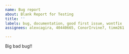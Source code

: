 ```yaml
---
name: Bug report
about: Blank Report for Testing
title: ''
labels: bug, documentation, good first issue, wontfix
assignees: alexcagira, 40440665, ConorIrvine7, timm261

---
```


Big bad bug!!
